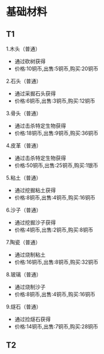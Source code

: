 # 基础材料


T1
---

1.木头（普通）
* 通过砍树获得
* 价格:10铜币,出售:5铜币,购买:20铜币
  
2.石头（普通）
* 通过采掘石头获得
* 价格:6铜币,出售:3铜币,购买:12铜币

3.骨头（普通）	
* 通过击杀特定生物获得
* 价格:18铜币,出售:9铜币,购买:36铜币

4.皮革（普通）
* 通过击杀特定生物获得
* 价格:50铜币,出售:25铜币,购买:1银币

5.粘土（普通）
* 通过挖掘粘土获得
* 价格:8铜币,出售:4铜币,购买:16铜币

6.沙子（普通）
* 通过挖掘沙子获得
* 价格:4铜币,出售:2铜币,购买:8铜币

7.陶瓷（普通）
* 通过烧制粘土
* 价格:16铜币,出售:8铜币,购买:32铜币

8.玻璃（普通）
* 通过烧制沙子
* 价格:8铜币,出售:4铜币,购买:16铜币

9.燧石（普通）
* 通过捡燧石获得
* 价格:14铜币,出售:7铜币,购买:28铜币

T2
---
